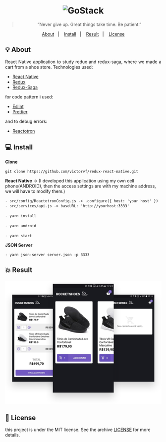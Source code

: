 <h1 align="center">
    <img alt="GoStack" src="https://rocketseat-cdn.s3-sa-east-1.amazonaws.com/bootcamp-header.png" width="200px" />
</h1>

<blockquote align="center">“Never give up. Great things take time. Be patient.”</blockquote>

<p align="center">
  <a href="#bulb-about">About</a>&nbsp;&nbsp;&nbsp;|&nbsp;&nbsp;&nbsp;
  <a href="#computer-install">Install</a>&nbsp;&nbsp;&nbsp;|&nbsp;&nbsp;&nbsp;
  <a href="#boom-result">Result</a>&nbsp;&nbsp;&nbsp;|&nbsp;&nbsp;&nbsp;
  <a href="#memo-licença">License</a>
</p>

## :bulb: About

<p align="justify">React Native application to study redux and redux-saga, where we made a cart from a shoe store. Technologies used:</p>

- [React Native](https://reactnative.dev/)
- [Redux](https://redux.js.org/)
- [Redux-Saga](https://redux-saga.js.org/)

<p align="justify">for code pattern i used:</p>

- [Eslint](https://eslint.org/)
- [Prettier](https://prettier.io/)

<p align="justify">and to debug errors:</p>

- [Reactotron](https://infinite.red/reactotron)

## :computer: Install

**Clone**
```
git clone https://github.com/victorvf/redux-react-native.git
```

**React Native** -> (I developed this application using my own cell phone(ANDROID), then the access settings are with my machine address, we will have to modify them.)

```
- src/config/ReactotronConfig.js -> .configure({ host: 'your host' })
- src/services/api.js -> baseURL: 'http://yourhost:3333'

- yarn install

- yarn android

- yarn start
```

**JSON Server**

```
- yarn json-server server.json -p 3333
```


## :boom: Result

<h3 align="center">
    <img alt="GoStack" src=".github/result.png" width="1920px" />
</h3>

## :memo: License

this project is under the MIT license. See the archive [LICENSE](https://github.com/Rocketseat/bootcamp-gostack-desafio-03/blob/master/LICENSE.md) for more details.
